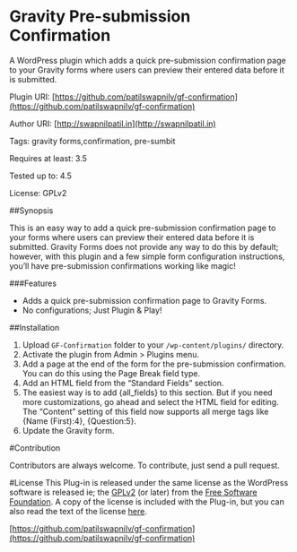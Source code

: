 # Gravity Pre-submission Confirmation
A WordPress plugin which adds a quick pre-submission confirmation page to your Gravity forms where users can preview their entered data before it is submitted.

Plugin URI: [https://github.com/patilswapnilv/gf-confirmation](https://github.com/patilswapnilv/gf-confirmation)

Author URI: [http://swapnilpatil.in](http://swapnilpatil.in)

Tags: gravity forms,confirmation, pre-sumbit

Requires at least: 3.5

Tested up to: 4.5

License: GPLv2


##Synopsis

This is an easy way to add a quick pre-submission confirmation page to your forms where users can preview their entered data before it is submitted. Gravity Forms does not provide any way to do this by default; however, with this plugin and a few simple form configuration instructions, you’ll have pre-submission confirmations working like magic!

###Features

* Adds a quick pre-submission confirmation page to Gravity Forms.
* No configurations; Just Plugin & Play!

##Installation
1. Upload `GF-Confirmation` folder to your `/wp-content/plugins/` directory.
2. Activate the plugin from Admin > Plugins menu.
3. Add a page at the end of the form for the pre-submission confirmation. You can do this using the Page Break field type.
3. Add an HTML field from the “Standard Fields” section.
4. The easiest way is to add {all_fields} to this section. But if you need more customizations, go ahead and select the HTML field for editing. The “Content” setting of this field now supports all merge tags like {Name (First):4}, {Question:5}.
6. Update the Gravity form.

#Contribution

Contributors are always welcome.
To contribute, just send a pull request.

#License
This Plug-in is released under the same license as the WordPress software is released ie; the [GPLv2](http://www.gnu.org/licenses/gpl-3.0.en.html) (or later) from the [Free Software Foundation](http://www.fsf.org/). A copy of the license is included with the Plug-in, but you can also read the text of the license [here](http://www.gnu.org/licenses/gpl-3.0.en.html).

[https://github.com/patilswapnilv/gf-confirmation](https://github.com/patilswapnilv/gf-confirmation)
